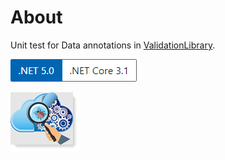 ﻿# About 

Unit test for Data annotations in [ValidationLibrary](https://github.com/karenpayneoregon/moving-to-net5-version1/tree/master/ValidationLibrary).

![ver](../assets/Versions.png) 

![test](../assets/unitTesting.png)